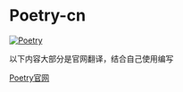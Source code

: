 # Poetry-cn

[![Poetry](https://img.shields.io/endpoint?url=https://python-poetry.org/badge/v0.json)](https://python-poetry.org/)

以下内容大部分是官网翻译，结合自己使用编写

[Poetry官网](https://python-poetry.org)

